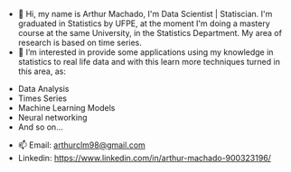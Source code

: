 - 👋 Hi, my name is Arthur Machado, I'm Data Scientist | Statiscian. I'm graduated in Statistics by UFPE, at the moment I'm doing a mastery course at the same University, in the Statistics Department. 
My area of research is based on time series.
- 👀 I’m interested in provide some applications using my knowledge in statistics to real life data and with this learn more techniques turned in this area, as:

* Data Analysis
* Times Series
* Machine Learning Models
* Neural networking
* And so on...
- 📫 Email: arthurclm98@gmail.com
- Linkedin: https://www.linkedin.com/in/arthur-machado-900323196/

